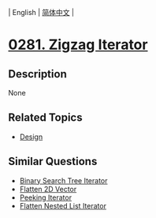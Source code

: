 
| English | [简体中文](README.md) |
# [0281. Zigzag Iterator](https://leetcode-cn.com/problems/zigzag-iterator/)
## Description
None
## Related Topics
- [Design](https://leetcode-cn.com/tag/design)
## Similar Questions
- [Binary Search Tree Iterator](../binary-search-tree-iterator/README_EN.md)
- [Flatten 2D Vector](../flatten-2d-vector/README_EN.md)
- [Peeking Iterator](../peeking-iterator/README_EN.md)
- [Flatten Nested List Iterator](../flatten-nested-list-iterator/README_EN.md)
